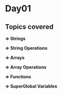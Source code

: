 # Day01
## Topics covered

**=> Strings**

**=> String Operations**

**=> Arrays**

**=> Array Operations**

**=> Functions**

**=> SuperGlobal Variables**
